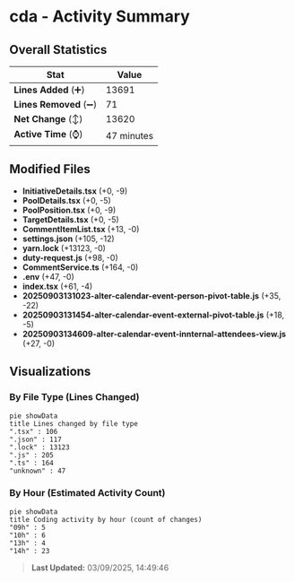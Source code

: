# cda - Activity Summary 

## Overall Statistics

| Stat                   | Value                                                             |
| ---------------------- | ----------------------------------------------------------------- |
| **Lines Added** (➕)   | 13691                                          |
| **Lines Removed** (➖) | 71                                        |
| **Net Change** (↕)    | 13620                |
| **Active Time** (⌚)   | 47 minutes |


## Modified Files
- **InitiativeDetails.tsx** (+0, -9)
- **PoolDetails.tsx** (+0, -5)
- **PoolPosition.tsx** (+0, -9)
- **TargetDetails.tsx** (+0, -5)
- **CommentItemList.tsx** (+13, -0)
- **settings.json** (+105, -12)
- **yarn.lock** (+13123, -0)
- **duty-request.js** (+98, -0)
- **CommentService.ts** (+164, -0)
- **.env** (+47, -0)
- **index.tsx** (+61, -4)
- **20250903131023-alter-calendar-event-person-pivot-table.js** (+35, -22)
- **20250903131454-alter-calendar-event-external-pivot-table.js** (+18, -5)
- **20250903134609-alter-calendar-event-innternal-attendees-view.js** (+27, -0)

## Visualizations

### By File Type (Lines Changed)

```mermaid
pie showData
title Lines changed by file type
".tsx" : 106
".json" : 117
".lock" : 13123
".js" : 205
".ts" : 164
"unknown" : 47
```

### By Hour (Estimated Activity Count)

```mermaid
pie showData
title Coding activity by hour (count of changes)
"09h" : 5
"10h" : 6
"13h" : 4
"14h" : 23
```


> **Last Updated:** 03/09/2025, 14:49:46
